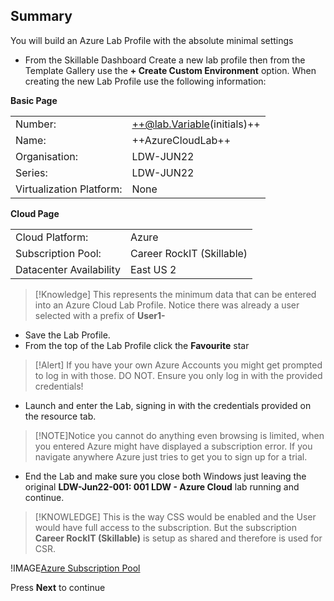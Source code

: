 
## Summary
You will build an Azure Lab Profile with the absolute minimal settings

- From the Skillable Dashboard Create a new lab profile then from the Template Gallery use the **+ Create Custom Environment** option.  When creating the new Lab Profile use the following information:

**Basic Page**

|||
|---------------|--------------------------|
| Number:       | ++@lab.Variable(initials)++                      |
| Name:         | ++AzureCloudLab++ |
| Organisation: | LDW-JUN22                |
| Series:       | LDW-JUN22                |
| Virtualization Platform: | None |

**Cloud Page**

|||
|---------------|--------------------------|
| Cloud Platform:       | Azure                     |
| Subscription Pool:    | Career RockIT (Skillable) |
| Datacenter Availability | East US 2 |

>[!Knowledge] This represents the minimum data that can be entered into an Azure Cloud Lab Profile.  Notice there was already a user selected with a prefix of **User1-**

- Save the Lab Profile.
- From the top of the Lab Profile click the **Favourite** star

>[!Alert] If you have your own Azure Accounts you might get prompted to log in with those.  DO NOT.  Ensure you only log in with the provided credentials!

 - Launch and enter the Lab, signing in with the credentials provided on the resource tab.

>[!NOTE]Notice you cannot do anything even browsing is limited, when you entered Azure might have displayed a subscription error. 
If you navigate anywhere Azure just tries to get you to sign up for a trial.  

 - End the Lab and make sure you close both Windows just leaving the original **LDW-Jun22-001: 001 LDW - Azure Cloud** lab running and continue.

>[!KNOWLEDGE] This is the way CSS would be enabled and the User would have full access to the subscription.  But the subscription **Career RockIT (Skillable)** is 
setup as shared and therefore is used for CSR.

!IMAGE[Azure Subscription Pool](images/image01.jpg)

Press **Next** to continue
